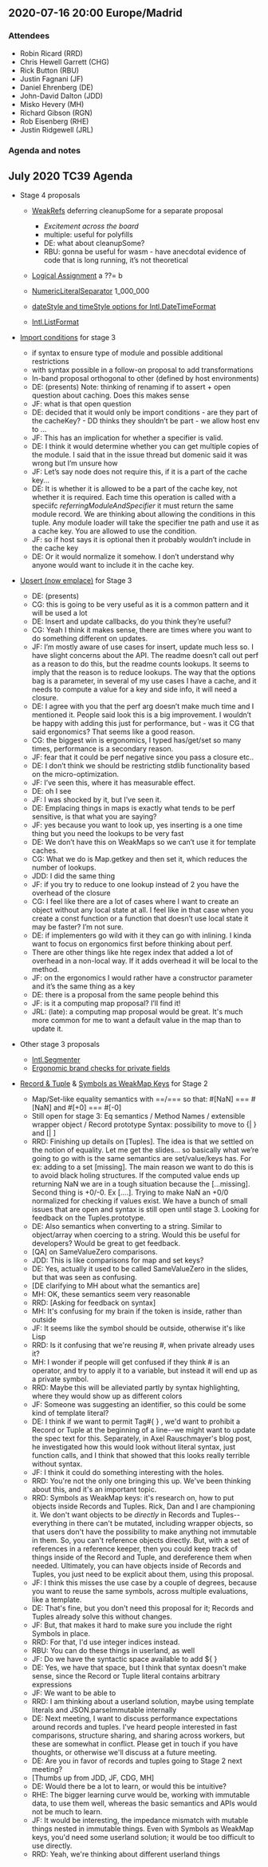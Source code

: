 ## 2020-07-16 20:00 Europe/Madrid

### Attendees

* Robin Ricard (RRD)
* Chris Hewell Garrett (CHG)
* Rick Button (RBU)
* Justin Fagnani (JF)
* Daniel Ehrenberg (DE)
* John-David Dalton (JDD)
* Misko Hevery (MH)
* Richard Gibson (RGN)
* Rob Eisenberg (RHE)
* Justin Ridgewell (JRL)

### Agenda and notes

## July 2020 TC39 Agenda

* Stage 4 proposals
    * [WeakRefs](https://github.com/tc39/proposal-weakrefs/) deferring cleanupSome for a separate proposal
        * *Excitement across the board*
        * multiple: useful for polyfills
        * DE: what about cleanupSome?
        * RBU: gonna be useful for wasm - have anecdotal evidence of code that is long running, it’s not theoretical
    * [Logical Assignment](https://github.com/tc39/proposal-logical-assignment/) a ??= b

    * [NumericLiteralSeparator](https://github.com/tc39/ecma262/pull/2043) 1_000_000
    * [dateStyle and timeStyle options for Intl.DateTimeFormat](https://github.com/tc39/proposal-intl-datetime-style)
    * [Intl.ListFormat](https://github.com/tc39/proposal-intl-list-format)
* [Import conditions](https://github.com/tc39/proposal-import-conditions) for stage 3
    * if syntax to ensure type of module and possible additional restrictions
    * with syntax possible in a follow-on proposal to add transformations
    * In-band proposal orthogonal to other (defined by host environments)
    * DE: (presents) Note: thinking of renaming if to assert + open question about caching. Does this makes sense
    * JF: what is that open question
    * DE: decided that it would only be import conditions - are they part of the cacheKey? - DD thinks they shouldn’t be part - we allow host env to … 
    * JF: This has an implication for whether a specifier is valid.
    * DE: I think it would determine whether you can get multiple copies of the module. I said that in the issue thread but domenic said it was wrong but I’m unsure how
    * JF: Let’s say node does not require this, if it is a part of the cache key...
    * DE: It is whether it is allowed to be a part of the cache key, not whether it is required. Each time this operation is called with a speciifc _referringModuleAndSpecifier_ it must return the same module record. We are thinking about allowing the conditions in this tuple. Any module loader will take the specifier tne path and use it as a cache key. You are allowed to use the condition.
    * JF: so if host says it is optional then it probably wouldn’t include in the cache key
    * DE: Or it would normalize it somehow. I don’t understand why anyone would want to include it in the cache key.

* [Upsert (now emplace)](https://github.com/tc39/proposal-upsert) for Stage 3
    * DE: (presents)
    * CG: this is going to be very useful as it is a common pattern and it will be used a lot
    * DE: Insert and update callbacks, do you think they’re useful?
    * CG: Yeah I think it makes sense, there are times where you want to do something different on updates.
    * JF: I’m mostly aware of use cases for insert, update much less so. I have slight concerns about the API. The readme doesn’t call out perf as a reason to do this, but the readme counts lookups. It seems to imply that the reason is to reduce lookups. The way that the options bag is a parameter, in several of my use cases I have a cache, and it needs to compute a value for a key and side info, it will need a closure.
    * DE: I agree with you that the perf arg doesn’t make much time and I mentioned it. People said look this is a big improvement.  I wouldn’t be happy with adding this just for performance, but - was it CG that said ergonomics? That seems like a good reason.
    * CG: the biggest win is ergonomics, I typed has/get/set  so many times, performance is a secondary reason.
    * JF: fear that it could be perf negative since you pass a closure etc..
    * DE:  I don’t think we should be restricting stdlib functionality based on the micro-optimization.
    * JF: I’ve seen this, where it has measurable effect.
    *  DE: oh I see
    * JF: I was shocked by it, but I’ve seen it.
    * DE: Emplacing things in maps is exactly what tends to be perf sensitive, is that what you are saying?
    * JF: yes because you want to look up, yes inserting is a one time thing but you need the lookups to be very fast
    * DE: We don’t have this on WeakMaps so we can’t use it for template caches.
    * CG: What we do is Map.getkey and then set it, which reduces the number of lookups.
    * JDD: I did the same thing  
    * JF: if you try to reduce to one lookup instead of 2 you have the overhead of the closure
    * CG: I feel like there are a lot of cases where I want to create an object without any local state at all. I feel like in that case when you create a const function or a function that doesn’t use local state it may be faster? I’m not sure.
    * DE: if implementers go wild with it they can go with inlining. I kinda want to focus on ergonomics first before thinking about perf.
    * There are other things like hte regex index that added a lot of overhead in a non-local way. If it adds overhead it will be local to the method.
    * JF: on the ergonomics I would rather have a constructor parameter and it’s the same thing as a key
    *  DE: there is a proposal from the same people behind this
    *  JF: is it a computing map proposal? I’ll find it!
    * JRL: (late): a computing map proposal would be great. It's much more common for me to want a default value in the map than to update it.
* Other stage 3 proposals
    * [Intl.Segmenter](https://github.com/tc39/proposal-intl-segmenter)
    * [Ergonomic brand checks for private fields](https://github.com/tc39/proposal-private-fields-in-in)
* [Record & Tuple](https://github.com/tc39/proposal-record-tuple) & [Symbols as WeakMap Keys](https://github.com/tc39/proposal-symbols-as-weakmap-keys) for Stage 2
    * Map/Set-like equality semantics with ==/=== so that:
#[NaN] === #[NaN] and #[+0] === #[-0]
    * Still open for stage 3:
Eq semantics / Method Names / extensible wrapper object / Record prototype
Syntax: possibility to move to {| } and [| ]
    * RRD: Finishing up details on [Tuples]. The idea is that we settled on the notion of equality. Let me get the slides… so basically what we’re going to go with is the same semantics are set/value/keys has. For ex: adding to a set [missing]. The main reason we want to do this is to avoid black holing structures. If the computed value ends up returning NaN we are in a tough situation because the [...missing]. Second thing is +0/-0. Ex [....]. Trying to make NaN an +0/0 normalized for checking if values exist. We have a bunch of small issues that are open and syntax is still open until stage 3. Looking for feedback on the Tuples.prototype. 
    * DE: Also semantics when converting to a string. Similar to object/array when coercing to a string. Would this be useful for developers? Would be great to get feedback. 
    * [QA] on SameValueZero comparisons.
    * JDD: This is like comparisons for map and set keys?
    * DE: Yes, actually it used to be called SameValueZero in the slides, but that was seen as confusing.
    * [DE clarifying to MH about what the semantics are]
    * MH: OK, these semantics seem very reasonable
    * RRD: [Asking for feedback on syntax]
    * MH: It's confusing for my brain if the token is inside, rather than outside 
    * JF: It seems like the symbol should be outside, otherwise it's like Lisp
    * RRD: Is it confusing that we're reusing #, when private already uses it?
    * MH: I wonder if people will get confused if they think # is an operator, and try to apply it to a variable, but instead it will end up as a private symbol.
    * RRD: Maybe this will be alleviated partly by syntax highlighting, where they would show up as different colors
    * JF: Someone was suggesting an identifier, so this could be some kind of template literal?
    * DE: I think if we want to permit Tag#{ } , we'd want to prohibit a Record or Tuple at the beginning of a line--we might want to update the spec text for this. Separately, in Axel Rauschmayer's blog post, he investigated how this would look without literal syntax, just function calls, and I think that showed that this looks really terrible without syntax.
    * JF: I think it could do something interesting with the holes.
    * RRD: You're not the only one bringing this up. We've been thinking about this, and it's an important topic.
    * RRD: Symbols as WeakMap keys: it's research on, how to put objects inside Records and Tuples. Rick, Dan and I are championing it. We don't want objects to be *directly* in Records and Tuples--everything in there can't be mutated, including wrapper objects, so that users don't have the possibility to make anything not immutable in them. So, you can't reference objects directly. But, with a set of references in a reference keeper, then you could keep track of things inside of the Record and Tuple, and dereference them when needed. Ultimately, you can have objects inside of Records and Tuples, you just need to be explicit about them, using this proposal.
    * JF: I think this misses the use case by a couple of degrees, because you want to reuse the same symbols, across multiple evaluations, like a template.
    * DE: That's fine, but you don't need this proposal for it; Records and Tuples already solve this without changes.
    * JF: But, that makes it hard to make sure you include the right Symbols in place.
    * RRD: For that, I'd use integer indices instead.
    * RBU: You can do these things in userland, as well
    * JF: Do we have the syntactic space available to add ${ }
    * DE: Yes, we have that space, but I think that syntax doesn't make sense, since the Record or Tuple literal contains arbitrary expressions
    * JF: We want to be able to 
    * RRD: I am thinking about a userland solution, maybe using template literals and JSON.parseImmutable internally
    * DE: Next meeting, I want to discuss performance expectations around records and tuples. I've heard people interested in fast comparisons, structure sharing, and sharing across workers, but these are somewhat in conflict. Please get in touch if you have thoughts, or otherwise we'll discuss at a future meeting.
    * DE: Are you in favor of records and tuples going to Stage 2 next meeting?
    * [Thumbs up from JDD, JF, CDG, MH]
    * DE: Would there be a lot to learn, or would this be intuitive?
    * RHE: The bigger learning curve would be, working with immutable data, to use them well, whereas the basic semantics and APIs would not be much to learn.
    * JF: It would be interesting, the impedance mismatch with mutable things nested in immutable things. Even with Symbols as WeakMap keys, you'd need some userland solution; it would be too difficult to use directly.
    * RRD: Yeah, we're thinking about different userland things
